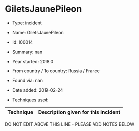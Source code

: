 # GiletsJaunePileon

* Type: incident

* Name: GiletsJaunePileon

* Id: I00014

* Summary: nan

* Year started: 2018.0

* From country / To country: Russia / France

* Found via: nan

* Date added: 2019-02-24

* Techniques used: 

| Technique | Description given for this incident |
| --------- | ------------------------- |

DO NOT EDIT ABOVE THIS LINE - PLEASE ADD NOTES BELOW
